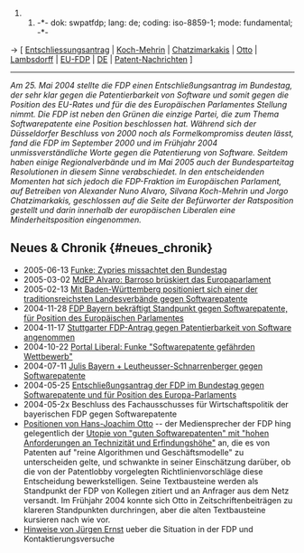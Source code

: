 1.  1.  -\*- dok: swpatfdp; lang: de; coding: iso-8859-1; mode:
        fundamental; -\*-

-\> \[ [ Entschliessungsantrag](Fdp0405De "wikilink") \| [
Koch-Mehrin](SilvanaKochMehrinDe "wikilink") \| [
Chatzimarkakis](JorgoChatzimarkakisDe "wikilink") \| [
Otto](HansJoachimOttoDe "wikilink") \| [
Lambsdorff](AlexanderGrafLambsdorffDe "wikilink") \| [
EU-FDP](ElectDeFdp0405De "wikilink") \| [ DE](SwpatdeDe "wikilink") \| [
Patent-Nachrichten](SwpatcninoDe "wikilink") \]

------------------------------------------------------------------------

*Am 25. Mai 2004 stellte die FDP einen Entschließungsantrag im
Bundestag, der sehr klar gegen die Patentierbarkeit von Software und
somit gegen die Position des EU-Rates und für die des Europäischen
Parlamentes Stellung nimmt. Die FDP ist neben den Grünen die einzige
Partei, die zum Thema Softwarepatente eine Position beschlossen hat.
Während sich der Düsseldorfer Beschluss von 2000 noch als
Formelkompromiss deuten lässt, fand die FDP im September 2000 und im
Frühjahr 2004 unmissverständliche Worte gegen die Patentierung von
Software. Seitdem haben einige Regionalverbände und im Mai 2005 auch der
Bundesparteitag Resolutionen in diesem Sinne verabschiedet. In den
entscheidenden Momenten hat sich jedoch die FDP-Fraktion im Europäischen
Parlament, auf Betreiben von Alexander Nuno Alvaro, Silvana Koch-Mehrin
und Jorgo Chatzimarkakis, geschlossen auf die Seite der Befürworter der
Ratsposition gestellt und darin innerhalb der europäischen Liberalen
eine Minderheitsposition eingenommen.*

## Neues & Chronik {#neues_chronik}

-   2005-06-13 [ Funke: Zypries missachtet den
    Bundestag](Funke050611De "wikilink")
-   2005-03-02 [MdEP Alvaro: Barroso brüskiert das
    Europaparlament](http://www.liberale.de/portal/index.phtml?page_id=8112&id=4157 "wikilink")
-   2005-02-13 [ Mit Baden-Württemberg positioniert sich einer der
    traditionsreichsten Landesverbände gegen
    Softwarepatente](DeFdp050213De "wikilink")
-   2004-11-28 [ FDP Bayern bekräftigt Standpunkt gegen Softwarepatente,
    für Position des Europäischen
    Parlamentes](FdpBayern0411De "wikilink")
-   2004-11-17 [Stuttgarter FDP-Antrag gegen Patentierbarkeit von
    Software
    angenommen](http://www.fdp-bw.de/regional/dok_einzeln.php?kvid=Stuttgart&id=386 "wikilink")
-   2004-10-22 [Portal Liberal: Funke \"Softwarepatente gefährden
    Wettbewerb\"](http://www.liberale.de/portal/index.phtml?page_id=6968&id=3566 "wikilink")
-   2004-07-11 [ Julis Bayern + Leutheusser-Schnarrenberger gegen
    Softwarepatente](Juli040711De "wikilink")
-   2004-05-25 [ Entschließungsantrag der FDP im Bundestag gegen
    Softwarepatente und für Position des
    Europa-Parlaments](Fdp0405De "wikilink")
-   2004-05-2x Beschluss des Fachausschusses für Wirtschaftspolitik der
    bayerischen FDP gegen Softwarepatente
-   [ Positionen von Hans-Joachim Otto](HansJoachimOttoDe "wikilink")
    \-- der Mediensprecher der FDP hing gelegentlich der [Utopie von
    \"guten Softwarepatenten\" mit \"hohen Anforderungen an Technizität
    und
    Erfindungshöhe\"](http://swpat.ffii.org/analysis/trivial/ "wikilink")
    an, die es von Patenten auf \"reine Algorithmen und
    Geschäftsmodelle\" zu unterscheiden gelte, und schwankte in seiner
    Einschätzung darüber, ob die von der Patentlobby vorgelegten
    Richtlinienvorschläge diese Entscheidung bewerkstelligen. Seine
    Textbausteine werden als Standpunkt der FDP von Kollegen zitiert und
    an Anfrager aus dem Netz versandt. Im Frühjahr 2004 konnte sich Otto
    in Zeitschriftenbeiträgen zu klareren Standpunkten durchringen, aber
    die alten Textbausteine kursieren nach wie vor.
-   [ Hinweise von Jürgen Ernst](SwpatfdpErnstDe "wikilink") ueber die
    Situation in der FDP und Kontaktierungsversuche
